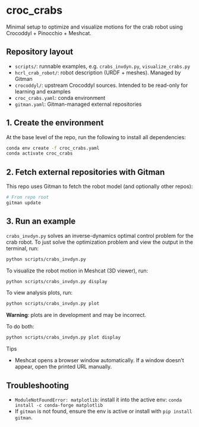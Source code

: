 # croc_crabs

Minimal setup to optimize and visualize motions for the crab robot using Crocoddyl + Pinocchio + Meshcat.

## Repository layout

- `scripts/`: runnable examples, e.g. `crabs_invdyn.py`, `visualize_crabs.py` 
- `hcrl_crab_robot/`: robot description (URDF + meshes). Managed by Gitman
- `crocoddyl/`: upstream Crocoddyl sources. Intended to be read-only for learning and examples 
- `croc_crabs.yaml`: conda environment 
- `gitman.yaml`: Gitman-managed external repositories  

## 1. Create the environment

At the base level of the repo, run the following to install all dependencies: 

```bash
conda env create -f croc_crabs.yaml
conda activate croc_crabs
```

## 2. Fetch external repositories with Gitman 

This repo uses Gitman to fetch the robot model (and optionally other repos): 

```bash
# From repo root
gitman update 
```

## 3. Run an example

`crabs_invdyn.py` solves an inverse-dynamics optimal control problem for the crab robot. To just solve the optimization problem and view the output in the terminal, run: 
```bash 
python scripts/crabs_invdyn.py 
```

To visualize the robot motion in Meshcat (3D viewer), run:
```bash
python scripts/crabs_invdyn.py display
```
To view analysis plots, run:
```bash
python scripts/crabs_invdyn.py plot
```
**Warning**: plots are in development and may be incorrect.


To do both:
```bash
python scripts/crabs_invdyn.py plot display
```

Tips
- Meshcat opens a browser window automatically. If a window doesn’t appear, open the printed URL manually. 


## Troubleshooting

- `ModuleNotFoundError: matplotlib`: install it into the active env:
```conda install -c conda-forge matplotlib``` 
- If `gitman` is not found, ensure the env is active or install with `pip install gitman`.
 

